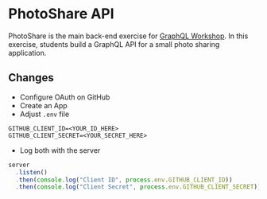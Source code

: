 # PhotoShare API

PhotoShare is the main back-end exercise for [GraphQL Workshop](https://www.graphqlworkshop.com). In this exercise, students build a GraphQL API for a small photo sharing application.

## Changes

- Configure OAuth on GitHub
- Create an App
- Adjust `.env` file

```
GITHUB_CLIENT_ID=<YOUR_ID_HERE>
GITHUB_CLIENT_SECRET=<YOUR_SECRET_HERE>
```

- Log both with the server

```javascript
server
  .listen()
  .then(console.log("Client ID", process.env.GITHUB_CLIENT_ID))
  .then(console.log("Client Secret", process.env.GITHUB_CLIENT_SECRET));
```
